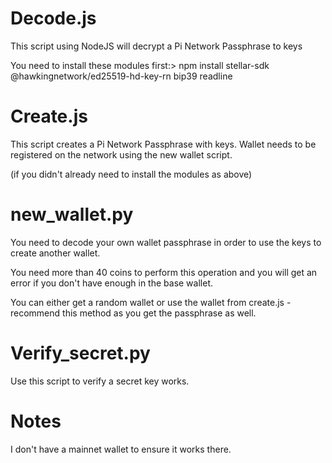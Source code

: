 # Decode.js 

This script using NodeJS will decrypt a Pi Network Passphrase to keys

You need to install these modules first:> 
npm install stellar-sdk @hawkingnetwork/ed25519-hd-key-rn bip39 readline

# Create.js

This script creates a Pi Network Passphrase with keys. Wallet needs to be registered on the network using the new wallet script. 

(if you didn't already need to install the modules as above)

# new_wallet.py

You need to decode your own wallet passphrase in order to use the keys to create another wallet.  

You need more than 40 coins to perform this operation and you will get an error if you don't have enough in the base wallet. 

You can either get a random wallet or use the wallet from create.js - recommend this method as you get the passphrase as well. 

# Verify_secret.py

Use this script to verify a secret key works. 

# Notes

I don't have a mainnet wallet to ensure it works there. 
